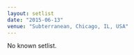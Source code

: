 ```yaml
---
layout: setlist
date: "2015-06-13"
venue: "Subterranean, Chicago, IL, USA"
---
```


No known setlist.
